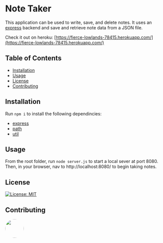 # Note Taker

This application can be used to write, save, and delete notes. It uses an [express](https://expressjs.com/) backend and save and retrieve note data from a JSON file.

Check it out on heroku: [https://fierce-lowlands-78415.herokuapp.com/](https://fierce-lowlands-78415.herokuapp.com/)

## Table of Contents
* [Installation](#installation)
* [Usage](#usage)
* [License](#license)
* [Contributing](#contributing)

## Installation

Run `npm i` to install the following dependincies:
* [express](https://expressjs.com/)
* [path](https://nodejs.org/api/path.html)
* [util](https://nodejs.org/api/util.html)

## Usage

From the root folder, run `node server.js` to start a local sever at port 8080. Then, in your browser, nav to http://localhost:8080/ to begin taking notes.

## License
[![License: MIT](https://img.shields.io/badge/License-MIT-yellow.svg)](https://opensource.org/licenses/MIT)

## Contributing
[<img src="https://avatars.githubusercontent.com/u/16821657?" width="60px" style="border-radius:30px">](https://github.com/uxhawk)